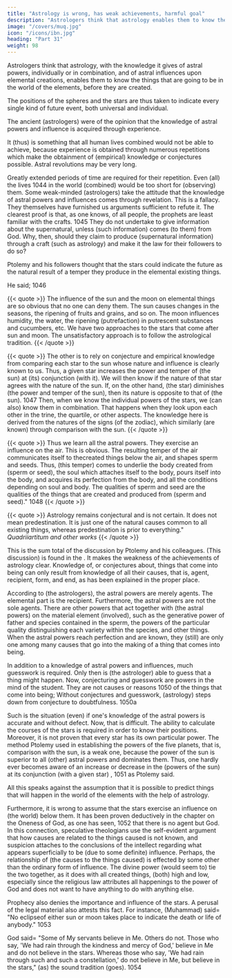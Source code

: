 ```yaml
---
title: "Astrology is wrong, has weak achievements, harmful goal"
description: "Astrologers think that astrology enables them to know the things that are going to be in the world of the elements, before they are created"
image: "/covers/muq.jpg"
icon: "/icons/ibn.jpg"
heading: "Part 31"
weight: 98
---
```




Astrologers think that astrology, with the knowledge it gives of astral powers, individually or in combination, and of astral influences upon elemental creations, enables them to know the things that are going to be in the world of the elements, before they are created. 

The positions of the spheres and the stars are thus taken to indicate every single kind of future event, both universal and individual.

The ancient (astrologers) were of the opinion that the knowledge of astral powers and influence is acquired through experience. 

It (thus) is something that all human lives combined would not be able to achieve, because experience is obtained through numerous repetitions which make the obtainment of (empirical)
knowledge or conjectures possible. Astral revolutions may be very long. 

Greatly extended periods of time are required for their repetition. Even (all) the lives 1044 in
the world (combined) would be too short for (observing) them.
Some weak-minded (astrologers) take the attitude that the knowledge of
astral powers and influences comes through revelation. This is a fallacy. They
themselves have furnished us arguments sufficient to refute it. The clearest proof is
that, as one knows, of all people, the prophets are least familiar with the crafts. 1045
They do not undertake to give information about the supernatural, unless (such
information) comes (to them) from God. Why, then, should they claim to produce
(supernatural information) through a craft (such as astrology) and make it the law
for their followers to do so?

Ptolemy and his followers thought that the stars could indicate the future as the natural result of a temper they produce in the elemental existing things. 

He said; 1046 

{{< quote >}}
The influence of the sun and the moon on elemental things are so obvious that no one can deny them. The sun causes changes in the seasons, the ripening of fruits and grains, and so on. The moon influences humidity, the water, the ripening (putrefaction) in putrescent substances and cucumbers, etc. We have two approaches to the stars that come after sun and moon. The unsatisfactory approach is to follow the astrological tradition. 
{{< /quote >}}

{{< quote >}}
The other is to rely on conjecture and empirical knowledge from comparing each star to the sun whose nature and influence is clearly known to us. Thus, a given star increases the power and temper of (the sun) at (its) conjunction (with it). We will then know if the nature of that star agrees with the nature of the sun. If, on the other hand, (the star) diminishes (the power and temper of the sun), then its nature is opposite to that of (the sun). 1047 Then, when we know the individual powers of the stars, we (can also) know them in combination. That happens when they look upon each other in the trine, the quartile, or other aspects. The knowledge here is derived from the natures of the signs (of the zodiac), which similarly (are known) through comparison with the sun.
{{< /quote >}}

{{< quote >}}
Thus we learn all the astral powers. They exercise an influence on the air. This is obvious. The resulting temper of the air communicates itself to thecreated things below the air, and shapes sperm and seeds. Thus, (this temper) comes to underlie the body created from (sperm or seed), the soul which attaches itself to the body, pours itself into the body, and acquires its perfection from the body, and all the conditions depending on soul and body. The qualities of sperm and seed are the qualities of the things that are created and produced from (sperm and seed)." 1048
{{< /quote >}}

{{< quote >}}
Astrology remains conjectural and is not certain. It does not mean predestination. It is just one of the natural causes common to all existing things, whereas predestination is prior to everything."
<cite>Quadriiartitum and other works</cite>
{{< /quote >}}


This is the sum total of the discussion by Ptolemy and his colleagues. (This discussion) is found in the .
It makes the weakness of the achievements of astrology clear. Knowledge of, or conjectures about, things that come into being can only result from knowledge of all their causes, that is, agent, recipient, form, and end, as has been explained in the proper place. 

According to (the astrologers), the astral powers are merely agents. The elemental part is the recipient. Furthermore, the astral powers are not the sole agents. There are other powers that act together with (the astral powers) on the material element (involved), such as the generative power of father and species
contained in the sperm, the powers of the particular quality distinguishing each variety within the species, and other things. When the astral powers reach perfection
and are known, they (still) are only one among many causes that go into the making of a thing that comes into being.

In addition to a knowledge of astral powers and influences, much guesswork is required. Only then is (the astrologer) able to guess that a thing might happen. Now, conjecturing and guesswork are powers in the mind of the student. They are not causes or reasons 1050 of the things that come into being; Without conjectures and guesswork, (astrology) steps down from conjecture to doubtfulness. 1050a

Such is the situation (even) if one's knowledge of the astral powers is accurate and without defect. Now, that is difficult. The ability to calculate the
courses of the stars is required in order to know their positions. Moreover, it is not proven that every star has its own particular power. The method Ptolemy used in
establishing the powers of the five planets, that is, comparison with the sun, is a weak one, because the power of the sun is superior to all (other) astral powers and
dominates them. Thus, one hardly ever becomes aware of an increase or decrease in the (powers of the sun) at its conjunction (with a given star) , 1051 as Ptolemy said.

All this speaks against the assumption that it is possible to predict things that will happen in the world of the elements with the help of astrology. 

Furthermore, it is wrong to assume that the stars exercise an influence on (the world) below them. It has been proven deductively in the chapter on the Oneness of
God, as one has seen, 1052 that there is no agent but God. In this connection, speculative theologians use the self-evident argument that how causes are related to the things caused is not known, and suspicion attaches to the conclusions of the intellect regarding what appears superficially to be (due to some definite) influence.
Perhaps, the relationship of (the causes to the things caused) is effected by some other than the ordinary form of influence. The divine power (would seem to) tie the two together, as it does with all created things, (both) high and low, especially since the religious law attributes all happenings to the power of God and does not want to have anything to do with anything else.

Prophecy also denies the importance and influence of the stars. A perusal of the legal material also attests this fact. For instance, (Muhammad) said= "No eclipseof either sun or moon takes place to indicate the death or life of anybody." 1053 

God said= "Some of My servants believe in Me. Others do not. Those who say, 'We had rain through the kindness and mercy of God,' believe in Me and do not
believe in the stars. Whereas those who say, 'We had rain through such and such a constellation,' do not believe in Me, but believe in the stars," (as) the sound tradition (goes). 1054 

